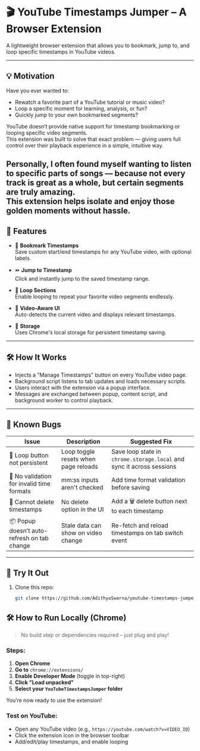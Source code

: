 # 🎬 YouTube Timestamps Jumper – A Browser Extension

A lightweight browser extension that allows you to bookmark, jump to, and loop specific timestamps in YouTube videos.

---
## 💡 Motivation

Have you ever wanted to:
- Rewatch a favorite part of a YouTube tutorial or music video?
- Loop a specific moment for learning, analysis, or fun?
- Quickly jump to your own bookmarked segments?

YouTube doesn’t provide native support for timestamp bookmarking or looping specific video segments.  
This extension was built to solve that exact problem — giving users full control over their playback experience in a simple, intuitive way.

Personally, I often found myself wanting to **listen to specific parts of songs** — because not every track is great as a whole, but certain segments are truly amazing.  
This extension helps isolate and enjoy those golden moments without hassle.
---
## 🚀 Features

- 🔖 **Bookmark Timestamps**  
  Save custom start/end timestamps for any YouTube video, with optional labels.

- ⏩ **Jump to Timestamp**  
  Click and instantly jump to the saved timestamp range.

- 🔁 **Loop Sections**  
  Enable looping to repeat your favorite video segments endlessly.

- 🧠 **Video-Aware UI**  
  Auto-detects the current video and displays relevant timestamps.

- 💾 **Storage**  
  Uses Chrome's local storage for persistent timestamp saving.

---

## 🛠️ How It Works

- Injects a "Manage Timestamps" button on every YouTube video page.
- Background script listens to tab updates and loads necessary scripts.
- Users interact with the extension via a popup interface.
- Messages are exchanged between popup, content script, and background worker to control playback.

---

## 🐞 Known Bugs

| Issue | Description | Suggested Fix |
|-------|-------------|----------------|
| 🔁 Loop button not persistent | Loop toggle resets when page reloads | Save loop state in `chrome.storage.local` and sync it across sessions |
| 🧪 No validation for invalid time formats | mm:ss inputs aren't checked | Add time format validation before saving |
| 🧹 Cannot delete timestamps | No delete option in the UI | Add a 🗑️ delete button next to each timestamp |
| 📦 Popup doesn’t auto-refresh on tab change | Stale data can show on video change | Re-fetch and reload timestamps on tab switch event |

---

## 🧪 Try It Out

1. Clone this repo:
   ```bash
   git clone https://github.com/AdithyaSwarna/youtube-timestamps-jumper.git

## 🛠️ How to Run Locally (Chrome)

> No build step or dependencies required – just plug and play!

### Steps:

1. **Open Chrome**  
2. **Go to** `chrome://extensions/`  
3. **Enable Developer Mode** (toggle in top-right)  
4. **Click "Load unpacked"**  
5. **Select your `YouTubeTimestampsJumper` folder**  

You’re now ready to use the extension!

### Test on YouTube:
- Open any YouTube video (e.g., `https://youtube.com/watch?v=VIDEO_ID`)
- Click the extension icon in the browser toolbar
- Add/edit/play timestamps, and enable looping
